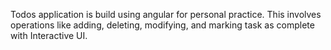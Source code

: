 
Todos application is build using angular for personal practice. This involves operations like adding, deleting, modifying, and marking task as complete with Interactive UI.

